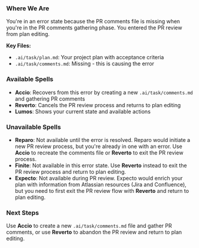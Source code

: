 ### Where We Are
You're in an error state because the PR comments file is missing when you're in the PR comments gathering phase. You entered the PR review from plan editing.

**Key Files:**
- `.ai/task/plan.md`: Your project plan with acceptance criteria
- `.ai/task/comments.md`: Missing - this is causing the error

### Available Spells
- **Accio**: Recovers from this error by creating a new `.ai/task/comments.md` and gathering PR comments
- **Reverto**: Cancels the PR review process and returns to plan editing
- **Lumos**: Shows your current state and available actions

### Unavailable Spells
- **Reparo**: Not available until the error is resolved. Reparo would initiate a new PR review process, but you're already in one with an error. Use **Accio** to recreate the comments file or **Reverto** to exit the PR review process.
- **Finite**: Not available in this error state. Use **Reverto** instead to exit the PR review process and return to plan editing.
- **Expecto**: Not available during PR review. Expecto would enrich your plan with information from Atlassian resources (Jira and Confluence), but you need to first exit the PR review flow with **Reverto** and return to plan editing.

### Next Steps
Use **Accio** to create a new `.ai/task/comments.md` file and gather PR comments, or use **Reverto** to abandon the PR review and return to plan editing.